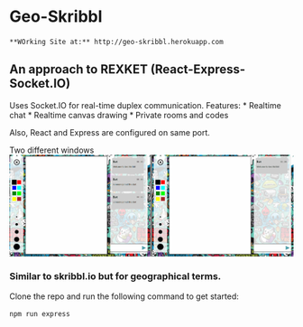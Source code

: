 # Geo-Skribbl
    **WOrking Site at:** http://geo-skribbl.herokuapp.com

## An approach to REXKET (React-Express-Socket.IO)
Uses Socket.IO for real-time duplex communication.
Features:
    * Realtime chat
    * Realtime canvas drawing
    * Private rooms and codes

Also, React and Express are configured on same port. 


Two different windows
![alt text](https://github.com/PMP56/Geo-Skribbl/blob/master/geo-skrribl.gif)

### Similar to skribbl.io but for geographical terms.

Clone the repo and run the following command to get started:
```
npm run express
```
